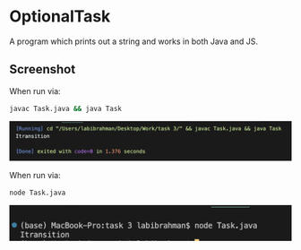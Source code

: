 # OptionalTask
A program which prints out a string and works in both Java and JS.

## Screenshot
When run via:
```bash
javac Task.java && java Task
```
![Java screeshot](Java.png)

When run via:
```bash
node Task.java
```
![Javascript screeshot](JavaScript.png)
